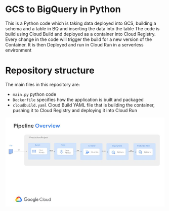 # GCS to BigQuery in Python

This is a Python code which is taking data deployed into GCS, building a schema and a table in BQ and inserting the data into the table
The code is build using Cloud Build and deployed as a container into Cloud Registry. Every change in the code will trigger the build for a new version of the Container.
It is then Deployed and run in Cloud Run in a serverless environment

# Repository structure

The main files in this repository are:

* `main.py` python code
* `Dockerfile` specifies how the application is built and packaged
* `cloudbuild.yaml` Cloud Build YAML file that is building the container, pushing it to Cloud Registry and deploying it into Cloud Run

![Screenshot](Pipeline.jpg)


